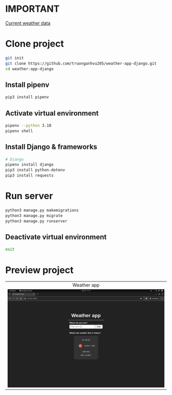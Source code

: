 # IMPORTANT
[Current weather data](https://openweathermap.org/current)

# Clone project
```bash
git init
git clone https://github.com/truonganhvu205/weather-app-django.git
cd weather-app-django
```

## Install pipenv
```bash
pip3 install pipenv
```

## Activate virtual environment
```bash
pipenv --python 3.10
pipenv shell
```

## Install Django & frameworks
```bash
# Django
pipenv install django
pip3 install python-dotenv
pip3 install requests
```

# Run server
```bash
python3 manage.py makemigrations
python3 manage.py migrate
python3 manage.py runserver
```

## Deactivate virtual environment
```bash
exit
```

# Preview project
<table align='center'>
  <tr align='center'>
    <td>Weather app</td>
  </tr>
  <tr align='center'>
    <td>
      <img src='https://github.com/truonganhvu205/weather-app-django/blob/main/weather-app-django/weather-app-django-pic.png' />
    </td>
  </tr>
</table>
